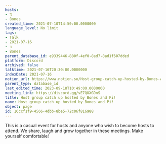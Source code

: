 ```yaml
---
hosts:
- π
- Bones
created_time: 2021-07-10T14:50:00.0000000
language_level: No limit
tags:
- Talk
- 2021-07-16
- π
- Bones
parent_database_id: e9339446-880f-4ef0-8ad7-8ad1f507dded
platform: Discord
archived: false
talktime: 2021-07-16T20:30:00.0000000
indexDate: 2021-07-16
notion_url: https://www.notion.so/Host-group-catch-up-hosted-by-Bones-and-Pi-16ccf1f945664dbb8be572c06f816988
parent_type: database_id
last_edited_time: 2023-09-18T10:49:00.0000000
meeting_link: https://discord.gg/vE7QUXGDnS
title: Host group catch up hosted by Bones and Pi!
name: Host group catch up hosted by Bones and Pi!
object: page
id: 16ccf1f9-4566-4dbb-8be5-72c06f816988
---
```


This is a casual event for hosts and anyone who wish to become hosts to attend.  We share, laugh and grow together in these meetings.  Make yourself comfortable!






